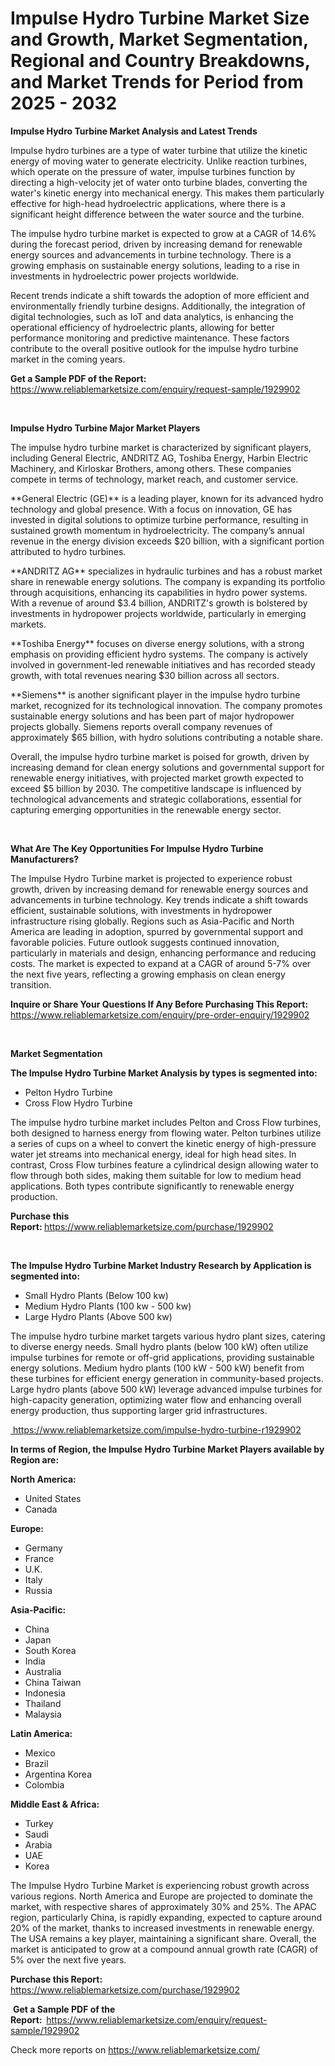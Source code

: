 <p><h1>Impulse Hydro Turbine Market Size and Growth, Market Segmentation, Regional and Country Breakdowns, and Market Trends for Period from 2025 -  2032</h1></p><p><strong>Impulse Hydro Turbine Market Analysis and Latest Trends</strong></p>
<p><p>Impulse hydro turbines are a type of water turbine that utilize the kinetic energy of moving water to generate electricity. Unlike reaction turbines, which operate on the pressure of water, impulse turbines function by directing a high-velocity jet of water onto turbine blades, converting the water's kinetic energy into mechanical energy. This makes them particularly effective for high-head hydroelectric applications, where there is a significant height difference between the water source and the turbine.</p><p>The impulse hydro turbine market is expected to grow at a CAGR of 14.6% during the forecast period, driven by increasing demand for renewable energy sources and advancements in turbine technology. There is a growing emphasis on sustainable energy solutions, leading to a rise in investments in hydroelectric power projects worldwide. </p><p>Recent trends indicate a shift towards the adoption of more efficient and environmentally friendly turbine designs. Additionally, the integration of digital technologies, such as IoT and data analytics, is enhancing the operational efficiency of hydroelectric plants, allowing for better performance monitoring and predictive maintenance. These factors contribute to the overall positive outlook for the impulse hydro turbine market in the coming years.</p></p>
<p><strong>Get a Sample PDF of the Report:&nbsp;</strong> <a href="https://www.reliablemarketsize.com/enquiry/request-sample/1929902?utm_campaign=2115&utm_medium=2&utm_source=Github&utm_content=ia&utm_term=16022025&utm_id=impulse-hydro-turbine">https://www.reliablemarketsize.com/enquiry/request-sample/1929902</a></p>
<p>&nbsp;</p>
<p><strong>Impulse Hydro Turbine Major Market Players</strong></p>
<p><p>The impulse hydro turbine market is characterized by significant players, including General Electric, ANDRITZ AG, Toshiba Energy, Harbin Electric Machinery, and Kirloskar Brothers, among others. These companies compete in terms of technology, market reach, and customer service.</p><p>**General Electric (GE)** is a leading player, known for its advanced hydro technology and global presence. With a focus on innovation, GE has invested in digital solutions to optimize turbine performance, resulting in sustained growth momentum in hydroelectricity. The company’s annual revenue in the energy division exceeds $20 billion, with a significant portion attributed to hydro turbines.</p><p>**ANDRITZ AG** specializes in hydraulic turbines and has a robust market share in renewable energy solutions. The company is expanding its portfolio through acquisitions, enhancing its capabilities in hydro power systems. With a revenue of around $3.4 billion, ANDRITZ's growth is bolstered by investments in hydropower projects worldwide, particularly in emerging markets.</p><p>**Toshiba Energy** focuses on diverse energy solutions, with a strong emphasis on providing efficient hydro systems. The company is actively involved in government-led renewable initiatives and has recorded steady growth, with total revenues nearing $30 billion across all sectors.</p><p>**Siemens** is another significant player in the impulse hydro turbine market, recognized for its technological innovation. The company promotes sustainable energy solutions and has been part of major hydropower projects globally. Siemens reports overall company revenues of approximately $65 billion, with hydro solutions contributing a notable share.</p><p>Overall, the impulse hydro turbine market is poised for growth, driven by increasing demand for clean energy solutions and governmental support for renewable energy initiatives, with projected market growth expected to exceed $5 billion by 2030. The competitive landscape is influenced by technological advancements and strategic collaborations, essential for capturing emerging opportunities in the renewable energy sector.</p></p>
<p>&nbsp;</p>
<p><strong>What Are The Key Opportunities For Impulse Hydro Turbine Manufacturers?</strong></p>
<p><p>The Impulse Hydro Turbine market is projected to experience robust growth, driven by increasing demand for renewable energy sources and advancements in turbine technology. Key trends indicate a shift towards efficient, sustainable solutions, with investments in hydropower infrastructure rising globally. Regions such as Asia-Pacific and North America are leading in adoption, spurred by governmental support and favorable policies. Future outlook suggests continued innovation, particularly in materials and design, enhancing performance and reducing costs. The market is expected to expand at a CAGR of around 5-7% over the next five years, reflecting a growing emphasis on clean energy transition.</p></p>
<p><strong>Inquire or Share Your Questions If Any Before Purchasing This Report:</strong> <a href="https://www.reliablemarketsize.com/enquiry/pre-order-enquiry/1929902?utm_campaign=2115&utm_medium=2&utm_source=Github&utm_content=ia&utm_term=16022025&utm_id=impulse-hydro-turbine">https://www.reliablemarketsize.com/enquiry/pre-order-enquiry/1929902</a></p>
<p>&nbsp;</p>
<p><strong>Market Segmentation</strong></p>
<p><strong>The Impulse Hydro Turbine Market Analysis by types is segmented into:</strong></p>
<p><ul><li>Pelton Hydro Turbine</li><li>Cross Flow Hydro Turbine</li></ul></p>
<p><p>The impulse hydro turbine market includes Pelton and Cross Flow turbines, both designed to harness energy from flowing water. Pelton turbines utilize a series of cups on a wheel to convert the kinetic energy of high-pressure water jet streams into mechanical energy, ideal for high head sites. In contrast, Cross Flow turbines feature a cylindrical design allowing water to flow through both sides, making them suitable for low to medium head applications. Both types contribute significantly to renewable energy production.</p></p>
<p><strong>Purchase this Report:&nbsp;</strong><a href="https://www.reliablemarketsize.com/purchase/1929902?utm_campaign=2115&utm_medium=2&utm_source=Github&utm_content=ia&utm_term=16022025&utm_id=impulse-hydro-turbine">https://www.reliablemarketsize.com/purchase/1929902</a></p>
<p>&nbsp;</p>
<p><strong>The Impulse Hydro Turbine Market Industry Research by Application is segmented into:</strong></p>
<p><ul><li>Small Hydro Plants (Below 100 kw)</li><li>Medium Hydro Plants (100 kw - 500 kw)</li><li>Large Hydro Plants (Above 500 kw)</li></ul></p>
<p><p>The impulse hydro turbine market targets various hydro plant sizes, catering to diverse energy needs. Small hydro plants (below 100 kW) often utilize impulse turbines for remote or off-grid applications, providing sustainable energy solutions. Medium hydro plants (100 kW - 500 kW) benefit from these turbines for efficient energy generation in community-based projects. Large hydro plants (above 500 kW) leverage advanced impulse turbines for high-capacity generation, optimizing water flow and enhancing overall energy production, thus supporting larger grid infrastructures.</p></p>
<p><a href="https://www.reliablemarketsize.com/impulse-hydro-turbine-r1929902?utm_campaign=2115&utm_medium=2&utm_source=Github&utm_content=ia&utm_term=16022025&utm_id=impulse-hydro-turbine">&nbsp;https://www.reliablemarketsize.com/impulse-hydro-turbine-r1929902</a></p>
<p><strong>In terms of Region, the Impulse Hydro Turbine Market Players available by Region are:</strong></p>
<p>
    <p> <strong> North America: </strong>
        <ul>
            <li>United States</li>
            <li>Canada</li>
        </ul>
        </p> 
    <p> <strong> Europe: </strong>
        <ul>
            <li>Germany</li>
            <li>France</li>
            <li>U.K.</li>
            <li>Italy</li>
            <li>Russia</li>
        </ul>
        </p> 
    <p> <strong> Asia-Pacific: </strong>
        <ul>
            <li>China</li>
            <li>Japan</li>
            <li>South Korea</li>
            <li>India</li>
            <li>Australia</li>
            <li>China Taiwan</li>
            <li>Indonesia</li>
            <li>Thailand</li>
            <li>Malaysia</li>
        </ul>
        </p> 
    <p> <strong> Latin America: </strong>
        <ul>
            <li>Mexico</li>
            <li>Brazil</li>
            <li>Argentina Korea</li>
            <li>Colombia</li>
        </ul>
        </p> 
    <p> <strong> Middle East & Africa: </strong>
        <ul>
            <li>Turkey</li>
            <li>Saudi</li>
            <li>Arabia</li>
            <li>UAE</li>
            <li>Korea</li>
        </ul>
    </p>
    </p>
<p><p>The Impulse Hydro Turbine Market is experiencing robust growth across various regions. North America and Europe are projected to dominate the market, with respective shares of approximately 30% and 25%. The APAC region, particularly China, is rapidly expanding, expected to capture around 20% of the market, thanks to increased investments in renewable energy. The USA remains a key player, maintaining a significant share. Overall, the market is anticipated to grow at a compound annual growth rate (CAGR) of 5% over the next five years.</p></p>
<p><strong>Purchase this Report: </strong><a href="https://www.reliablemarketsize.com/purchase/1929902?utm_campaign=2115&utm_medium=2&utm_source=Github&utm_content=ia&utm_term=16022025&utm_id=impulse-hydro-turbine">https://www.reliablemarketsize.com/purchase/1929902</a></p>
<p>&nbsp;<strong>Get a Sample PDF of the Report:&nbsp;&nbsp;</strong><a href="https://www.reliablemarketsize.com/enquiry/request-sample/1929902?utm_campaign=2115&utm_medium=2&utm_source=Github&utm_content=ia&utm_term=16022025&utm_id=impulse-hydro-turbine">https://www.reliablemarketsize.com/enquiry/request-sample/1929902</a></p>
<p><strong></strong></p>
<p>Check more reports on <a href="https://www.reliablemarketsize.com/?utm_campaign=2115&utm_medium=2&utm_source=Github&utm_content=ia&utm_term=16022025&utm_id=impulse-hydro-turbine">https://www.reliablemarketsize.com/</a></p>